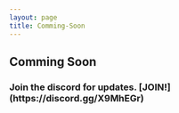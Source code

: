 ```yaml
---
layout: page
title: Comming-Soon
---
```

<section class="page-section">
  <div class="container">
    <div class="row">
      <div class="col-lg-12 text-center">
        <h2 class="section-heading text-uppercase">Comming Soon</h2>
        <h3 class="section-subheading text-muted">Join the discord for updates. [JOIN!](https://discord.gg/X9MhEGr)</h3>
      </div>
    </div>
  </div>
</section>